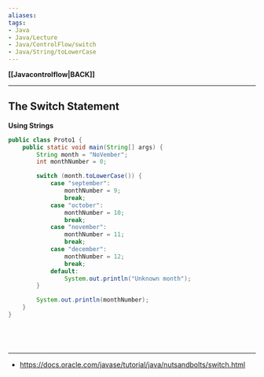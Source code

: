 ```yaml
---
aliases:
tags:
- Java
- Java/Lecture
- Java/ControlFlow/switch
- Java/String/toLowerCase
---
```

**[[Javacontrolflow|BACK]]**

---
## The Switch Statement
**Using Strings**
```java
public class Proto1 {
    public static void main(String[] args) {
        String month = "NoVember";
        int monthNumber = 0;

        switch (month.toLowerCase()) {
            case "september":
                monthNumber = 9;
                break;
            case "october":
                monthNumber = 10;
                break;
            case "november":
                monthNumber = 11;
                break;
            case "december":
                monthNumber = 12;
                break;
            default:
                System.out.println("Unknown month");
        }

        System.out.println(monthNumber);
    }
}
```

<br>

# 
---
- https://docs.oracle.com/javase/tutorial/java/nutsandbolts/switch.html